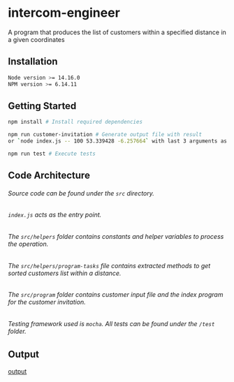# intercom-engineer
A program that produces the list of customers within a specified distance in a given coordinates

## Installation

```bash
Node version >= 14.16.0
NPM version >= 6.14.11
```

## Getting Started

```bash
npm install # Install required dependencies

npm run customer-invitation # Generate output file with result
or `node index.js -- 100 53.339428 -6.257664` with last 3 arguments as `distance`, `latitude` and `longitude`

npm run test # Execute tests
```

## Code Architecture

###### Source code can be found under the `src` directory.

###### `index.js` acts as the entry point.

###### The `src/helpers` folder contains constants and helper variables to process the operation.

###### The `src/helpers/program-tasks` file contains extracted methods to get sorted customers list within a distance.

###### The `src/program` folder contains customer input file and the index program for the customer invitation.

###### Testing framework used is `mocha`. All tests can be found under the `/test` folder.

## Output

[output](https://github.com/dolani/intercom-product-engineer-take-home/blob/main/output.txt)
